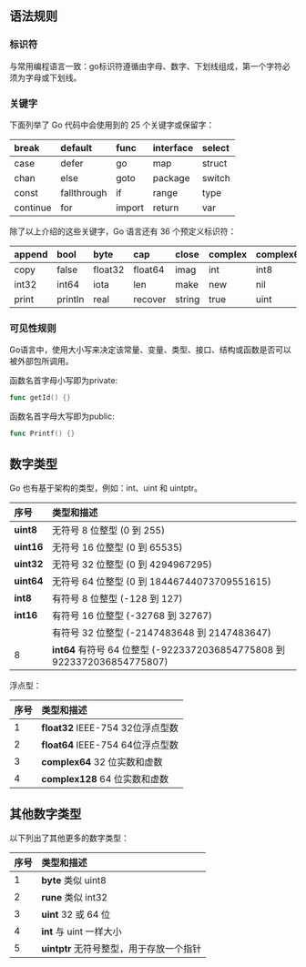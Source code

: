 ## 语法规则

### 标识符

与常用编程语言一致：go标识符遵循由字母、数字、下划线组成，第一个字符必须为字母或下划线。

### 关键字

下面列举了 Go 代码中会使用到的 25 个关键字或保留字：

| break | default | func | interface | select |
| :--- | :--- | :--- | :--- | :--- |
| case | defer | go | map | struct |
| chan | else | goto | package | switch |
| const | fallthrough | if | range | type |
| continue | for | import | return | var |

除了以上介绍的这些关键字，Go 语言还有 36 个预定义标识符：

| append | bool | byte | cap | close | complex | complex64 | complex128 | uint16 |
| :--- | :--- | :--- | :--- | :--- | :--- | :--- | :--- | :--- |
| copy | false | float32 | float64 | imag | int | int8 | int16 | uint32 |
| int32 | int64 | iota | len | make | new | nil | panic | uint64 |
| print | println | real | recover | string | true | uint | uint8 | uintptr |

### 可见性规则

Go语言中，使用大小写来决定该常量、变量、类型、接口、结构或函数是否可以被外部包所调用。

函数名首字母小写即为private:

```go
func getId() {}
```

函数名首字母大写即为public:

```go
func Printf() {}
```

## 数字类型

Go 也有基于架构的类型，例如：int、uint 和 uintptr。

| 序号 | 类型和描述 |
| :--- | :--- |
| **uint8** | 无符号 8 位整型 \(0 到 255\) |
| **uint16** | 无符号 16 位整型 \(0 到 65535\) |
| **uint32** | 无符号 32 位整型 \(0 到 4294967295\) |
| **uint64** | 无符号 64 位整型 \(0 到 18446744073709551615\) |
| **int8** | 有符号 8 位整型 \(-128 到 127\) |
| **int16**  | 有符号 16 位整型 \(-32768 到 32767\) |
|  | 有符号 32 位整型 \(-2147483648 到 2147483647\) |
| 8 | **int64** 有符号 64 位整型 \(-9223372036854775808 到 9223372036854775807\) |

浮点型：

| 序号 | 类型和描述 |
| :--- | :--- |
| 1 | **float32** IEEE-754 32位浮点型数 |
| 2 | **float64** IEEE-754 64位浮点型数 |
| 3 | **complex64** 32 位实数和虚数 |
| 4 | **complex128** 64 位实数和虚数 |

## 其他数字类型

以下列出了其他更多的数字类型：

| 序号 | 类型和描述 |
| :--- | :--- |
| 1 | **byte** 类似 uint8 |
| 2 | **rune** 类似 int32 |
| 3 | **uint** 32 或 64 位 |
| 4 | **int** 与 uint 一样大小 |
| 5 | **uintptr** 无符号整型，用于存放一个指针 |



